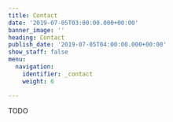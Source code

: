 ```yaml
---
title: Contact
date: '2019-07-05T03:00:00.000+00:00'
banner_image: ''
heading: Contact
publish_date: '2019-07-05T04:00:00.000+00:00'
show_staff: false
menu:
  navigation:
    identifier: _contact
    weight: 6

---
```

TODO